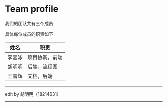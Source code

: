 # Team profile

我们的团队共有三个成员

具体每位成员的职责如下

| 姓名 | 职责 |
| --- | --- |
| 李嘉泳 | 项目协调，前端
| 胡明明 | 后端，流程图
| 王雪辉 |文档，后端

***
edit by 胡明明（18214631）
***